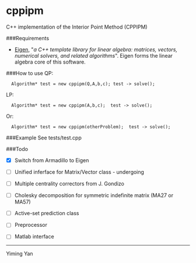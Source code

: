 cppipm
=====
C++ implementation of the Interior Point Method (CPPIPM)

###Requirements
* [Eigen](http://eigen.tuxfamily.org/index.php?title=Main_Page), "*a C++ template library for linear algebra: matrices, vectors, numerical solvers, and related algorithms*". 
Eigen forms the linear algebra core of this software.

###How to use
QP:

```
  Algorithm* test = new cppipm(Q,A,b,c); test -> solve();
```

LP:

```
  Algorithm* test = new cppipm(A,b,c);  test -> solve(); 
```

Or:

```
  Algorithm* test = new cppipm(otherProblem);  test -> solve();
```

###Example
See tests/test.cpp

###Todo
- [x] Switch from Armadillo to Eigen
- [ ] Unified inferface for Matrix/Vector class - undergoing 
- [ ] Multiple centrality correctors from J. Gondizo
- [ ] Cholesky decomposition for symmetric indefinite matrix (MA27 or MA57)
- [ ] Active-set prediction class
- [ ] Preprocessor
- [ ] Matlab interface


----
Yiming Yan
